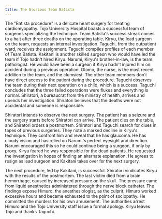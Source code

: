 ```yaml
---
title: The Glorious Team Batista
---
```


The "Batista procedure" is a delicate heart surgery for treating cardiomyopathy.
Tojo University Hospital boasts a successful team of surgeons specializing the
technique. Team Batista's success streak comes to a halt after three deaths on
the operating table. Kiryu, the lead surgeon on the team, requests an internal
investigation. Taguchi, from the outpatient ward, receives the assignment.
Taguchi compiles profiles of each member of Team Batista. Kakitani is another
skilled surgeon who would have led the team if Tojo hadn't hired Kiryu. Narumi,
Kiryu's brother-in-law, is the team pathologist. He would have been a surgeon if
Kiryu hadn't injured him on accident during a previous operation. Otomo, the
nurse, is the most recent addition to the team, and the clumsiest. The other
team members don't have direct access to the patient during the procedure.
Taguchi observes the team during their next operation on a child, which is a
success. Taguchi concludes that the three failed operations were flukes and
everything is normal. Shiratori, a bureaucrat from the ministry of health,
arrives and upends her investigation. Shiratori believes that the deaths were
not accidental and someone is responsible.

Shiratori intends to observe the next surgery. The patient has a seizure and the
surgery starts before Shiratori can arrive. The patient dies on the table, and
Shiratori orders a postmortem. Shiratori and Taguchi search for clues in tapes
of previous surgeries. They note a marked decline in Kiryu's technique. They
confront him and reveal that he has glaucoma. He has cloudy vision and has
relied on Narumi's perfect eyesight and direction. Narumi encouraged this so he
could continue being a surgeon, if only by proxy. Kiryu feared he was
responsible for the dead patients. He requested the investigation in hopes of
finding an alternate explanation. He agrees to resign as lead surgeon and
Kakitani takes over for the next surgery.

The next procedure, led by Kakitani, is successful. Shiratori vindicates Kiryu
with the results of the postmortem. The last victim died from a brain
hemorrhage, caused by increased pressure on the skull. The pressure came from
liquid anesthetics administered through the nerve block catheter. The findings
expose Himuro, the anesthesiologist, as the culprit. Himuro worked excessive
hours and became exhausted to the point of sociopathy. He committed the murders
for his own amusement. The authorities arrest Himuro and the Tojo University
staff issue a formal apology. Kiryu leaves Tojo and thanks Taguchi.
